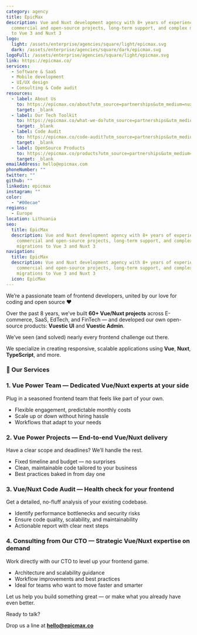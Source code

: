 ```yaml
---
category: agency
title: EpicMax
description: Vue and Nuxt development agency with 8+ years of experience in
  commercial and open-source projects, long-term support, and complex migrations
  to Vue 3 and Nuxt 3
logo:
  light: /assets/enterprise/agencies/square/light/epicmax.svg
  dark: /assets/enterprise/agencies/square/dark/epicmax.svg
logoFull: /assets/enterprise/agencies/square/light/epicmax.svg
link: https://epicmax.co/
services:
  - Software & SaaS
  - Mobile development
  - UI/UX design
  - Consulting & Code audit
resources:
  - label: About Us
    to: https://epicmax.co/about?utm_source=partnerships&utm_medium=nuxt&utm_campaign=agencieslist
    target: _blank
  - label: Our Tech Toolkit
    to: https://epicmax.co/what-we-do?utm_source=partnerships&utm_medium=nuxt&utm_campaign=agencieslist
    target: _blank
  - label: Code Audit
    to: https://epicmax.co/code-audit?utm_source=partnerships&utm_medium=nuxt&utm_campaign=agencieslist
    target: _blank
  - label: OpenSource Products
    to: https://epicmax.co/products?utm_source=partnerships&utm_medium=nuxt&utm_campaign=agencieslist
    target: _blank
emailAddress: hello@epicmax.com
phoneNumber: ""
twitter: ""
github: ""
linkedin: epicmax
instagram: ""
color:
  - "#00ecae"
regions:
  - Europe
location: Lithuania
seo:
  title: EpicMax
  description: Vue and Nuxt development agency with 8+ years of experience in
    commercial and open-source projects, long-term support, and complex
    migrations to Vue 3 and Nuxt 3
navigation:
  title: EpicMax
  description: Vue and Nuxt development agency with 8+ years of experience in
    commercial and open-source projects, long-term support, and complex
    migrations to Vue 3 and Nuxt 3
  icon: EpicMax
---
```


We’re a passionate team of frontend developers, united by our love for coding and open source ❤️

Over the past 8 years, we’ve built **60+ Vue/Nuxt projects** across E-commerce, SaaS, EdTech, and FinTech — and developed our own open-source products: **Vuestic UI** and **Vuestic Admin**.

We’ve seen (and solved) nearly every frontend challenge out there.

We specialize in creating responsive, scalable applications using **Vue**, **Nuxt**, **TypeScript**, and more.

### 🚀 Our Services

### **1. Vue Power Team** — Dedicated Vue/Nuxt experts at your side

Plug in a seasoned frontend team that feels like part of your own.

- Flexible engagement, predictable monthly costs
- Scale up or down without hiring hassle
- Workflows that adapt to your needs

### **2. Vue Power Projects** — End-to-end Vue/Nuxt delivery

Have a clear scope and deadlines? We’ll handle the rest.

- Fixed timeline and budget — no surprises
- Clean, maintainable code tailored to your business
- Best practices baked in from day one

### **3. Vue/Nuxt Code Audit** — Health check for your frontend

Get a detailed, no-fluff analysis of your existing codebase.

- Identify performance bottlenecks and security risks
- Ensure code quality, scalability, and maintainability
- Actionable report with clear next steps

### **4. Consulting from Our CTO** — Strategic Vue/Nuxt expertise on demand

Work directly with our CTO to level up your frontend game.

- Architecture and scalability guidance
- Workflow improvements and best practices
- Ideal for teams who want to move faster and smarter

Let us help you build something great — or make what you already have even better.

Ready to talk?

Drop us a line at [**hello@epicmax.co**](mailto\:hello@epicmax.co)
